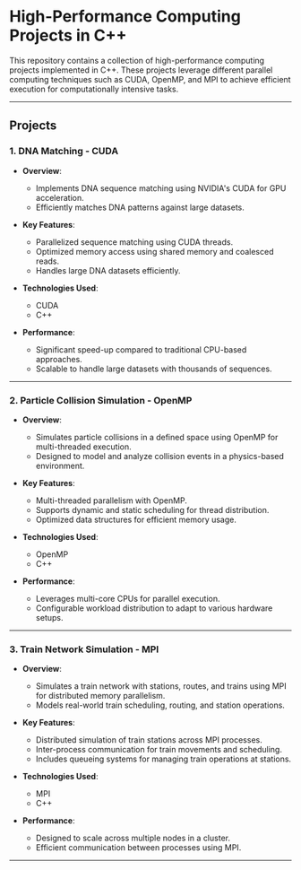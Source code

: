 # High-Performance Computing Projects in C++

This repository contains a collection of high-performance computing projects implemented in C++. These projects leverage different parallel computing techniques such as CUDA, OpenMP, and MPI to achieve efficient execution for computationally intensive tasks.

---

## Projects

### 1. **DNA Matching - CUDA**

- **Overview**: 
  - Implements DNA sequence matching using NVIDIA's CUDA for GPU acceleration.
  - Efficiently matches DNA patterns against large datasets.

- **Key Features**:
  - Parallelized sequence matching using CUDA threads.
  - Optimized memory access using shared memory and coalesced reads.
  - Handles large DNA datasets efficiently.

- **Technologies Used**: 
  - CUDA
  - C++

- **Performance**:
  - Significant speed-up compared to traditional CPU-based approaches.
  - Scalable to handle large datasets with thousands of sequences.

---

### 2. **Particle Collision Simulation - OpenMP**

- **Overview**: 
  - Simulates particle collisions in a defined space using OpenMP for multi-threaded execution.
  - Designed to model and analyze collision events in a physics-based environment.

- **Key Features**:
  - Multi-threaded parallelism with OpenMP.
  - Supports dynamic and static scheduling for thread distribution.
  - Optimized data structures for efficient memory usage.

- **Technologies Used**: 
  - OpenMP
  - C++

- **Performance**:
  - Leverages multi-core CPUs for parallel execution.
  - Configurable workload distribution to adapt to various hardware setups.

---

### 3. **Train Network Simulation - MPI**

- **Overview**: 
  - Simulates a train network with stations, routes, and trains using MPI for distributed memory parallelism.
  - Models real-world train scheduling, routing, and station operations.

- **Key Features**:
  - Distributed simulation of train stations across MPI processes.
  - Inter-process communication for train movements and scheduling.
  - Includes queueing systems for managing train operations at stations.

- **Technologies Used**:
  - MPI
  - C++

- **Performance**:
  - Designed to scale across multiple nodes in a cluster.
  - Efficient communication between processes using MPI.

---
